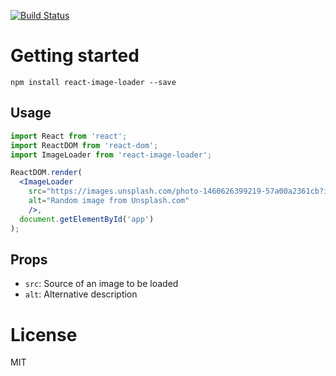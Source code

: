[![Build Status](https://travis-ci.org/rprzebieglec/react-image-loader.svg?branch=master)](https://travis-ci.org/rprzebieglec/react-image-loader)

# Getting started

```
npm install react-image-loader --save
```

## Usage

```jsx
import React from 'react';
import ReactDOM from 'react-dom';
import ImageLoader from 'react-image-loader';

ReactDOM.render(
  <ImageLoader 
    src="https://images.unsplash.com/photo-1460626399219-57a00a2361cb?ixlib=rb-0.3.5&q=80&fm=jpg&crop=entropy&s=12c861af4f60a23c7f55a83f401f4b7"
    alt="Random image from Unsplash.com"
    />,
  document.getElementById('app')
);
```

## Props

* `src`: Source of an image to be loaded
* `alt`: Alternative description

# License

MIT 
